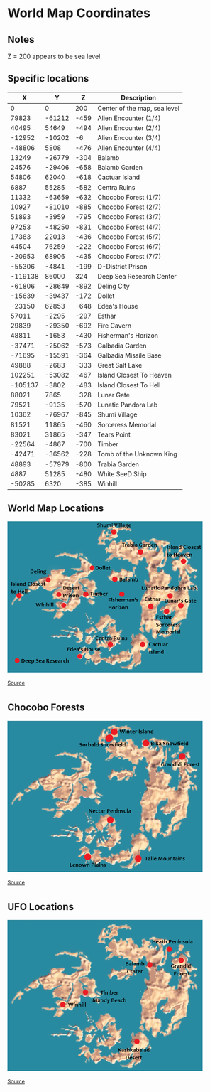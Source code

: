 # World Map Coordinates

## Notes
Z = 200 appears to be sea level.

## Specific locations
|X|Y|Z|Description|
|-|-|-|-|
|0|0|200|Center of the map, sea level|
|79823|-61212|-459|Alien Encounter (1/4)|
|40495|54649|-494|Alien Encounter (2/4)|
|-12952|-10202|-6|Alien Encounter (3/4)|
|-48806|5808|-476|Alien Encounter (4/4)|
|13249|-26779|-304|Balamb|
|24576|-29406|-658|Balamb Garden|
|54806|62040|-618|Cactuar Island|
|6887|55285|-582|Centra Ruins|
|11332|-63659|-632|Chocobo Forest (1/7)|
|10927|-81010|-885|Chocobo Forest (2/7)|
|51893|-3959|-795|Chocobo Forest (3/7)|
|97253|-48250|-831|Chocobo Forest (4/7)|
|17383|22013|-436|Chocobo Forest (5/7)|
|44504|76259|-222|Chocobo Forest (6/7)|
|-20953|68906|-435|Chocobo Forest (7/7)|
|-55306|-4841|-199|D-District Prison|
|-119138|86000|324|Deep Sea Research Center|
|-61806|-28649|-892|Deling City|
|-15639|-39437|-172|Dollet|
|-23150|62853|-648|Edea's House|
|57011|-2295|-297|Esthar|
|29839|-29350|-692|Fire Cavern|
|48811|-1653|-430|Fisherman's Horizon|
|-37471|-25062|-573|Galbadia Garden|
|-71695|-15591|-364|Galbadia Missile Base|
|49888|-2683|-333|Great Salt Lake|
|102251|-53082|-467|Island Closest To Heaven|
|-105137|-3802|-483|Island Closest To Hell|
|88021|7865|-328|Lunar Gate|
|79521|-9135|-570|Lunatic Pandora Lab|
|10362|-76967|-845|Shumi Village|
|81521|11865|-460|Sorceress Memorial|
|83021|31865|-347|Tears Point|
|-22564|-4867|-700|Timber|
|-42471|-36562|-228|Tomb of the Unknown King|
|48893|-57979|-800|Trabia Garden|
|4887|51285|-480|White SeeD Ship|
|-50285|6320|-385|Winhill|

## World Map Locations
![World Map](img/wm/wm.png)

<sup>[Source](https://game8.co/games/Final_Fantasy_VIII/archives/270984)</sup>

## Chocobo Forests
![Chocobo Forests](img/wm/chocobo.png)

<sup>[Source](https://game8.co/games/Final_Fantasy_VIII/archives/270984)</sup>

## UFO Locations
![UFO Locations](img/wm/ufo.png)

<sup>[Source](https://game8.co/games/Final_Fantasy_VIII/archives/270984)</sup>